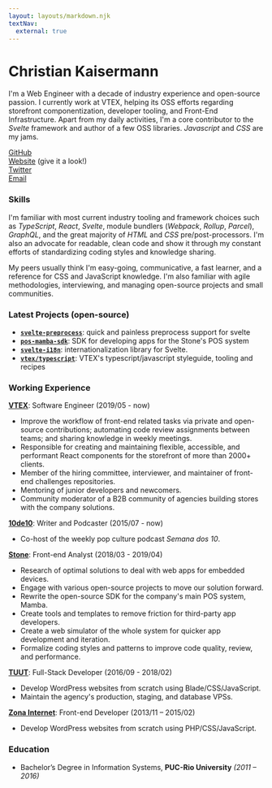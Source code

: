 ```yaml
---
layout: layouts/markdown.njk
textNav:
  external: true
---
```


# Christian Kaisermann

I'm a Web Engineer with a decade of industry experience and open-source passion. I currently work at VTEX, helping its OSS efforts regarding storefront componentization, developer tooling, and Front-End Infrastructure. Apart from my daily activities, I'm a core contributor to the _Svelte_ framework and author of a few OSS libraries. _Javascript_ and _CSS_ are my jams.

[GitHub](https://github.com/kaisermann)
<br>
[Website](https://kaisermann.me) (give it a look!)
<br>
[Twitter](https://twitter.com/kiwistian)
<br>
[Email](mailto:christian@kaisermann.me)

### Skills

I'm familiar with most current industry tooling and framework choices such as _TypeScript_, _React_, _Svelte_, module bundlers (_Webpack_, _Rollup_, _Parcel_), _GraphQL_, and the great majority of _HTML_ and _CSS_ pre/post-processors. I'm also an advocate for readable, clean code and show it through my constant efforts of standardizing coding styles and knowledge sharing.

My peers usually think I'm easy-going, communicative, a fast learner, and a reference for CSS and JavaScript knowledge. I'm also familiar with agile methodologies, interviewing, and managing open-source projects and small communities.

### Latest Projects (open-source)

- **[`svelte-preprocess`](https://github.com/sveltejs/svelte-preprocess)**: quick and painless preprocess support for svelte
- **[`pos-mamba-sdk`](https://github.com/stone-payments/pos-mamba-sdk)**: SDK for developing apps for the Stone's POS system
- **[`svelte-i18n`](https://github.com/kaisermann/svelte-i18n)**: internationalization library for Svelte.
- **[`vtex/typescript`](https://github.com/vtex/typescript)**: VTEX's typescript/javascript styleguide, tooling and recipes

### Working Experience

**[VTEX](https://vtex.com/)**: Software Engineer (2019/05 - now)

- Improve the workflow of front-end related tasks via private and open-source contributions; automating code review assignments between teams; and sharing knowledge in weekly meetings.
- Responsible for creating and maintaining flexible, accessible, and performant React components for the storefront of more than 2000+ clients.
- Member of the hiring committee, interviewer, and maintainer of front-end challenges repositories.
- Mentoring of junior developers and newcomers.
- Community moderator of a B2B community of agencies building stores with the company solutions.

**[10de10](https://10de10.com.br)**: Writer and Podcaster (2015/07 - now)

- Co-host of the weekly pop culture podcast _Semana dos 10_.

**[Stone](https://www.stone.com.br/)**: Front-end Analyst (2018/03 - 2019/04)

- Research of optimal solutions to deal with web apps for embedded devices.
- Engage with various open-source projects to move our solution forward.
- Rewrite the open-source SDK for the company's main POS system, Mamba.
- Create tools and templates to remove friction for third-party app developers.
- Create a web simulator of the whole system for quicker app development and iteration.
- Formalize coding styles and patterns to improve code quality, review, and performance.

**[TUUT](https://tuut.com.br/)**: Full-Stack Developer (2016/09 - 2018/02)

- Develop WordPress websites from scratch using Blade/CSS/JavaScript.
- Maintain the agency's production, staging, and database VPSs.

**[Zona Internet](https://360dbi.com/)**: Front-end Developer (2013/11 – 2015/02)

- Develop WordPress websites from scratch using PHP/CSS/JavaScript.

### Education

- Bachelor’s Degree in Information Systems, **PUC-Rio University** _(2011 – 2016)_
